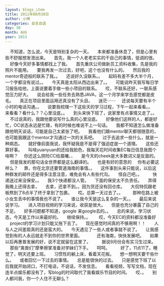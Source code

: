 ```yaml
---
layout: blogs_item
title: 2011年08月30日
author: 小傅
categories: 自言自语
day: 30
month: AUG
year: 2011
---
```




&nbsp;&nbsp;&nbsp;
不知道，怎么说，今天是特别复杂的一天。
&nbsp;&nbsp;&nbsp;&nbsp;本来都准备休息了，但是心里有些不舒服想发泄出来。
&nbsp;&nbsp;&nbsp;
首先，我一个人老老实实的干自己的事情，低调的很。
&nbsp;&nbsp;&nbsp;
好像今天好多事情都找上了我。
&nbsp;&nbsp;&nbsp;
首先重庆公司做新员工资料收集，先是我的照片不能用。
&nbsp;&nbsp;&nbsp;
要我再发一次过去，好吧，这个也没有什么的。
&nbsp;&nbsp;&nbsp;
然后我的mentor奇迹般的联系了我。。
&nbsp;&nbsp;&nbsp;
还说好久没联系。。
&nbsp;&nbsp;&nbsp;
起码有差不多大半个月，一个字都没有说过。。
&nbsp;&nbsp;&nbsp;
今天真是太阳从西边出来了。。
&nbsp;&nbsp;&nbsp;
可能说昨天我写每日学习报告给他，上面说要着手做一些小项目的联系。
&nbsp;&nbsp;&nbsp;
哎，不联系还好，一联系感觉压力好大。
&nbsp;&nbsp;&nbsp;
说会给我一些任务去熟悉JAVA，这一个月学来学去感觉都是皮毛。
&nbsp;&nbsp;&nbsp;
真正在项目里面运用还真没有了头目。
&nbsp;&nbsp;&nbsp; 迷茫⋯⋯
&nbsp;&nbsp;&nbsp;
还说每天要有半个小时的电话沟通。。
&nbsp;&nbsp;&nbsp;
说要我梳理一下这些天的学习过程，下午一起来看看。。
&nbsp;&nbsp;&nbsp;
来看看？看什么？？心里没底。。
&nbsp;&nbsp;&nbsp;
到头来快下班了，说家里有点事情又走了。。
&nbsp;&nbsp;&nbsp;
不过说真的，我跟他要说写什么真的心里没底。
&nbsp;&nbsp;&nbsp;
好像他们这样的人，都是好忙，OC状态永远是忙碌，有的时候也难说不上一句话。
&nbsp;&nbsp;&nbsp;
我都不知道怎么做准备跟他明天谈话，可能是自己太紧张了吧。
&nbsp;&nbsp;&nbsp;
我看他们跟mentor聊天都很随意的，也可能我跟这个mentor才沟通过一次的关系吧。
&nbsp;&nbsp;&nbsp;
过于去追求一些什么，就是一种病态。
&nbsp;&nbsp;&nbsp;
就好像前面我说，我怀疑我是不是得了强迫症是一个道理。
&nbsp;&nbsp;&nbsp;
这些还算好事。
&nbsp;&nbsp;&nbsp;
叫啥yuanyuan的还给我脸色，我每天花时间收集EC每日信息我图个啥啊？
&nbsp;&nbsp;&nbsp;
你还这么阴险CC给晨曦、、
&nbsp;&nbsp;&nbsp;
是今天的cheek是大多数词义是反面的。
&nbsp;&nbsp;&nbsp;
但是我发的那句话全世界都是这么翻译的。
&nbsp;&nbsp;&nbsp;
也是有好的意思的
&nbsp;&nbsp;&nbsp;
你有必要这样么？
&nbsp;&nbsp;&nbsp;
靠，你在北京还要管道海南的事情。。
&nbsp;&nbsp;&nbsp;
这件事到头来只能说，以后这种群发的邮件还是得多注意注意，难免会有人有些代沟。
&nbsp;&nbsp;&nbsp; 怪自己吧。。
&nbsp;&nbsp;&nbsp;
&nbsp;&nbsp;&nbsp;
快递送过来没保安。。
&nbsp;&nbsp;&nbsp;
我3个快递都没人管。
&nbsp;&nbsp;&nbsp;
下面的保安太不负责任。
&nbsp;&nbsp;&nbsp;
弄得我晚上还得去拿，
&nbsp;&nbsp;&nbsp;
去拿，还拿不到。。因为货还没有回仓库。
&nbsp;&nbsp;&nbsp;
大侃特侃跟老板熬到了8点半了终于拿到了包裹。
&nbsp;&nbsp;&nbsp;
哎。总算一天过去了。。
&nbsp;&nbsp;
&nbsp;&nbsp;&nbsp;
那种在路上被小女生丢中的事情我也不说了。
&nbsp;&nbsp;&nbsp;
谁让我今天是这么复杂的一天。。
&nbsp;&nbsp;&nbsp;
最后来说说学习。
&nbsp;&nbsp;&nbsp;
进入项目视频的学习来说，收获是很大。
&nbsp;&nbsp;&nbsp;
但是也充分暴露了自己的不足。
&nbsp;&nbsp;&nbsp;
好多问题都不知道，google 来google去的。。
&nbsp;&nbsp;&nbsp;
总的来说，学习状态，今天是工作以来最好的。
&nbsp;&nbsp;&nbsp; 继续保持。。
&nbsp;
&nbsp;&nbsp;&nbsp;
哎，今天EC的资料都没准备好
&nbsp;&nbsp;&nbsp;
project的学习计划只能又拖下去了。
&nbsp;&nbsp;&nbsp;
现在感觉时间真的不够用啊！！
&nbsp;
&nbsp;&nbsp;&nbsp;
人与人之间差距真的还是蛮大的。
&nbsp;&nbsp;&nbsp;
今天遇见了一些人或者事就不说了。
&nbsp;&nbsp;&nbsp;
让我感觉到有的人永远就走不到你的世界里面。
&nbsp;&nbsp;&nbsp;
&nbsp;&nbsp;
&nbsp;&nbsp;&nbsp;
还有海南，快快发展吧。
&nbsp;&nbsp;&nbsp;
如果以后再惠普发展的好，说不定就留在这里了。
&nbsp;&nbsp;&nbsp;
&nbsp;&nbsp;&nbsp;
据说9月份会有实习生过来。
&nbsp;&nbsp;&nbsp;
那些“禽兽们”摩拳擦掌准备对学妹们下手。
&nbsp;&nbsp;&nbsp; 呵呵。
&nbsp;&nbsp;&nbsp;
&nbsp;&nbsp;&nbsp;
好了，11点11了。睡觉了，明天还要上班。
&nbsp;&nbsp;&nbsp;
习惯性的躺上床，看着天花板。
&nbsp;&nbsp;&nbsp;
想一想明天要干些什么。
&nbsp;&nbsp;&nbsp;
或者回忆一下过去的事情。
&nbsp;&nbsp;&nbsp;
总是能很快的过去。
&nbsp;&nbsp;&nbsp;
只是感觉下班了以后我就开始闭口，不打电话，不说话，不发信息。
&nbsp;&nbsp;&nbsp;
看看视频，写写文档，现在连半点娱乐都没有了，写blog的时间取代了我看娱乐节目的时间。
&nbsp;&nbsp;&nbsp; 哎、。
&nbsp;&nbsp;&nbsp;
别人都问我，你一个人住不无聊么？


